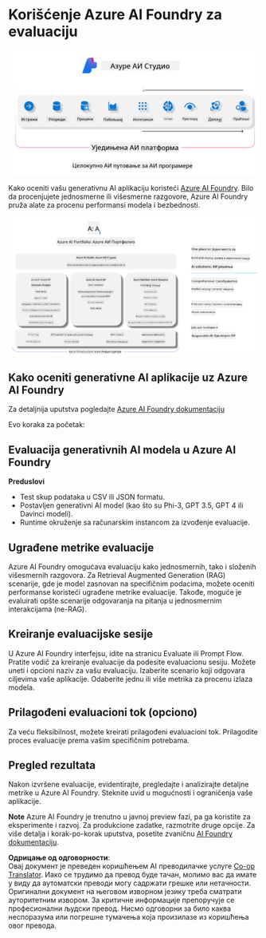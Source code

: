 <!--
CO_OP_TRANSLATOR_METADATA:
{
  "original_hash": "7b4235159486df4000e16b7b46ddfec3",
  "translation_date": "2025-05-09T15:04:35+00:00",
  "source_file": "md/01.Introduction/05/AIFoundry.md",
  "language_code": "sr"
}
-->
# **Korišćenje Azure AI Foundry za evaluaciju**

![aistudo](../../../../../translated_images/AIFoundry.61da8c74bccc0241ce9a4cb53a170912245871de9235043afcb796ccbc076fdc.sr.png)

Kako oceniti vašu generativnu AI aplikaciju koristeći [Azure AI Foundry](https://ai.azure.com?WT.mc_id=aiml-138114-kinfeylo). Bilo da procenjujete jednosmerne ili višesmerne razgovore, Azure AI Foundry pruža alate za procenu performansi modela i bezbednosti.

![aistudo](../../../../../translated_images/AIPortfolio.5aaa2b25e9157624a4542fe041d66a96a1c1ec6007e4e5aadd926c6ec8ce18b3.sr.png)

## Kako oceniti generativne AI aplikacije uz Azure AI Foundry
Za detaljnija uputstva pogledajte [Azure AI Foundry dokumentaciju](https://learn.microsoft.com/azure/ai-studio/how-to/evaluate-generative-ai-app?WT.mc_id=aiml-138114-kinfeylo)

Evo koraka za početak:

## Evaluacija generativnih AI modela u Azure AI Foundry

**Preduslovi**

- Test skup podataka u CSV ili JSON formatu.
- Postavljen generativni AI model (kao što su Phi-3, GPT 3.5, GPT 4 ili Davinci modeli).
- Runtime okruženje sa računarskim instancom za izvođenje evaluacije.

## Ugrađene metrike evaluacije

Azure AI Foundry omogućava evaluaciju kako jednosmernih, tako i složenih višesmernih razgovora.
Za Retrieval Augmented Generation (RAG) scenarije, gde je model zasnovan na specifičnim podacima, možete oceniti performanse koristeći ugrađene metrike evaluacije.
Takođe, moguće je evaluirati opšte scenarije odgovaranja na pitanja u jednosmernim interakcijama (ne-RAG).

## Kreiranje evaluacijske sesije

U Azure AI Foundry interfejsu, idite na stranicu Evaluate ili Prompt Flow.
Pratite vodič za kreiranje evaluacije da podesite evaluacionu sesiju. Možete uneti i opcioni naziv za vašu evaluaciju.
Izaberite scenario koji odgovara ciljevima vaše aplikacije.
Odaberite jednu ili više metrika za procenu izlaza modela.

## Prilagođeni evaluacioni tok (opciono)

Za veću fleksibilnost, možete kreirati prilagođeni evaluacioni tok. Prilagodite proces evaluacije prema vašim specifičnim potrebama.

## Pregled rezultata

Nakon izvršene evaluacije, evidentirajte, pregledajte i analizirajte detaljne metrike u Azure AI Foundry. Steknite uvid u mogućnosti i ograničenja vaše aplikacije.

**Note** Azure AI Foundry je trenutno u javnoj preview fazi, pa ga koristite za eksperimente i razvoj. Za produkcione zadatke, razmotrite druge opcije. Za više detalja i korak-po-korak uputstva, posetite zvaničnu [AI Foundry dokumentaciju](https://learn.microsoft.com/azure/ai-studio/?WT.mc_id=aiml-138114-kinfeylo).

**Одрицање од одговорности**:  
Овај документ је преведен коришћењем AI преводилачке услуге [Co-op Translator](https://github.com/Azure/co-op-translator). Иако се трудимо да превод буде тачан, молимо вас да имате у виду да аутоматски преводи могу садржати грешке или нетачности. Оригинални документ на његовом изворном језику треба сматрати ауторитетним извором. За критичне информације препоручује се професионални људски превод. Нисмо одговорни за било каква неспоразума или погрешне тумачења која произилазе из коришћења овог превода.